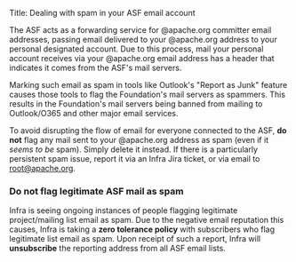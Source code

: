 Title: Dealing with spam in your ASF email account

The ASF acts as a forwarding service for @apache.org committer email addresses, passing email delivered to your @apache.org address to your personal designated account. Due to this process, mail your personal account receives via your @apache.org email address has a header that indicates it comes from the ASF's mail servers.

Marking such email as spam in tools like Outlook's "Report as Junk" feature causes those tools to flag the Foundation's mail servers as spammers. This results in the Foundation's mail servers being banned from mailing to Outlook/O365 and other major email services.

To avoid disrupting the flow of email for everyone connected to the ASF, **do not** flag any mail sent to your @apache.org address as spam (even if it _seems to be_ spam). Simply delete it instead. If there is a particularly persistent spam issue, report it via an Infra Jira ticket, or via email to root@apache.org.

### Do not flag legitimate ASF mail as spam

Infra is seeing ongoing instances of people flagging legitimate project/mailing list email as spam. Due to the negative email reputation this causes, Infra is taking a **zero tolerance policy** with subscribers who flag legitimate list email as spam. Upon receipt of such a report, Infra will **unsubscribe** the reporting address from all ASF email lists.
